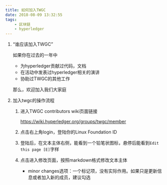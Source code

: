 ```yaml
---
title: 如何加入TWGC
date: 2018-08-09 13:32:55
tags:
    - 区块链
    - hyperledger
---
```




1. “谁应该加入TWGC”
   
    如果你在过去的一年中
    - 为hyperledger贡献过代码，文档
    - 在活动中发表过hyperledger相关的演讲
    - 协助过TWGC的其他工作

    那么，欢迎加入我们大家庭
2. 加入twgc的操作流程
   1. 进入TWGC contributors wiki页面链接
   
        https://wiki.hyperledger.org/groups/twgc/member

   2. 点击右上角login，登陆你的Linux Foundation ID
   3. 登陆后，在文本主体右侧，能看到一个铅笔状图标，悬停后能看到`Edit this page [E]`字样
   4. 点击进入修改页面，按照markdown格式修改文本主体
        - minor changes选项：一个标记项，没有实际作用。如果只是更新信息或者加入新的成员，建议勾选
   
   

